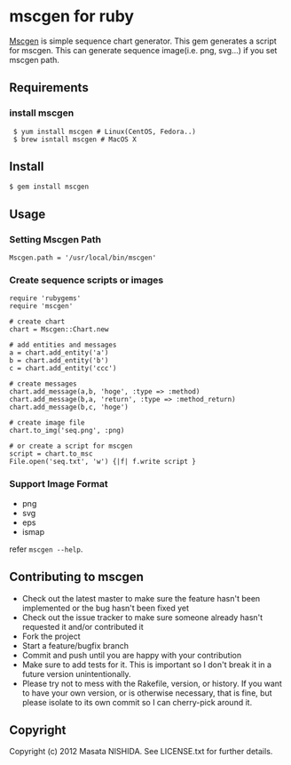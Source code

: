  mscgen for ruby
======================

[Mscgen](http://www.mcternan.me.uk/mscgen/) is simple sequence chart generator. 
This gem generates a script for mscgen. This can generate sequence image(i.e. png, svg...) if you set mscgen path.

 Requirements
----------
### install mscgen

     $ yum install mscgen # Linux(CentOS, Fedora..)
     $ brew isntall mscgen # MacOS X


 Install
----------

    $ gem install mscgen


 Usage
----------
### Setting Mscgen Path

    Mscgen.path = '/usr/local/bin/mscgen'

### Create sequence scripts or images

    require 'rubygems'
    require 'mscgen'
    
    # create chart
    chart = Mscgen::Chart.new
    
    # add entities and messages
    a = chart.add_entity('a')
    b = chart.add_entity('b')
    c = chart.add_entity('ccc')

    # create messages
    chart.add_message(a,b, 'hoge', :type => :method)
    chart.add_message(b,a, 'return', :type => :method_return)
    chart.add_message(b,c, 'hoge')
    
    # create image file
    chart.to_img('seq.png', :png)

    # or create a script for mscgen
    script = chart.to_msc
    File.open('seq.txt', 'w') {|f| f.write script }

### Support Image Format
 
* png
* svg
* eps
* ismap

refer `mscgen --help`.


 Contributing to mscgen
----------
 
* Check out the latest master to make sure the feature hasn't been implemented or the bug hasn't been fixed yet
* Check out the issue tracker to make sure someone already hasn't requested it and/or contributed it
* Fork the project
* Start a feature/bugfix branch
* Commit and push until you are happy with your contribution
* Make sure to add tests for it. This is important so I don't break it in a future version unintentionally.
* Please try not to mess with the Rakefile, version, or history. If you want to have your own version, or is otherwise necessary, that is fine, but please isolate to its own commit so I can cherry-pick around it.

 Copyright
----------
Copyright (c) 2012 Masata NISHIDA. See LICENSE.txt for further details.

